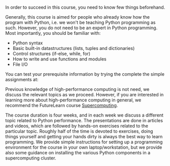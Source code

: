 <!-- Title: Prerequisities and structure of the course -->

<!-- Short description:

In this article, we discuss what you need to know beforehand in order to  be 
able to grasp the contents, as well as how the course is structured

-->

In order to succeed in this course, you need to know few things beforehand.

Generally, this course is aimed for people who already know how the program
with Python, i.e. we won't be teaching Python programming as such. However,
you do not need to be an expert in Python programming. Most importantly, you
should be familiar with:

- Python syntax
- Basic built-in datastructures (lists, tuples and dictionaries)
- Control structures (if-else, while, for)
- How to write and use functions and modules
- File I/O

You can test your prerequisite information by trying the complete the simple
assignments at:

Previous knowledge of high-performance computing is not need, we discuss
the relevant topics as we proceed. However, if you are interested in learning
more about high-performance computing in general, we recommend the FutureLearn
course [Supercomputing](https://www.futurelearn.com/courses/supercomputing).

The course duration is four weeks, and in each week we discuss a different
topic related to Python performance. The presentations are done in articles and
videos, which are followed by hands-on exercises related to the particular 
topic. Roughly half of the time is devoted to exercises, doing things yourself 
and getting your hands dirty is always the best way to learn programming.
We provide simple instructions for setting up a programming environment for
the course in your own laptop/workstation, but we provide also some guidance
on installing the various Python components in a supercomputing cluster.





